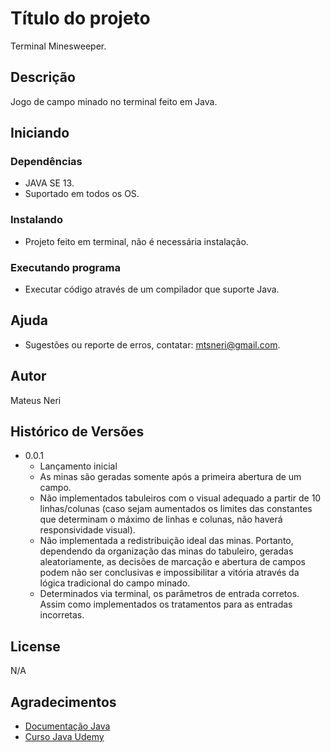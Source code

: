# Título do projeto

Terminal Minesweeper.

## Descrição

Jogo de campo minado no terminal feito em Java.

## Iniciando

### Dependências

* JAVA SE 13.
* Suportado em todos os OS.

### Instalando

* Projeto feito em terminal, não é necessária instalação.

### Executando programa

* Executar código através de um compilador que suporte Java.

## Ajuda

* Sugestões ou reporte de erros, contatar: mtsneri@gmail.com.

## Autor

Mateus Neri

## Histórico de Versões

* 0.0.1
    * Lançamento inicial
   	* As minas são geradas somente após a primeira abertura de um campo.
	* Não implementados tabuleiros com o visual adequado a partir de 10 linhas/colunas (caso sejam aumentados os limites das constantes que determinam o máximo de linhas e colunas, não haverá responsividade visual).
	* Não implementada a redistribuição ideal das minas. Portanto, dependendo da organização das minas do tabuleiro, geradas aleatoriamente, as decisões de marcação e abertura de campos podem não ser conclusivas e impossibilitar a vitória através da lógica tradicional do campo minado.
	* Determinados via terminal, os parâmetros de entrada corretos. Assim como implementados os tratamentos para as entradas incorretas.

## License

N/A

## Agradecimentos

* [Documentação Java](https://docs.oracle.com/en/java/)
* [Curso Java Udemy](https://www.udemy.com/course/fundamentos-de-programacao-com-java/)